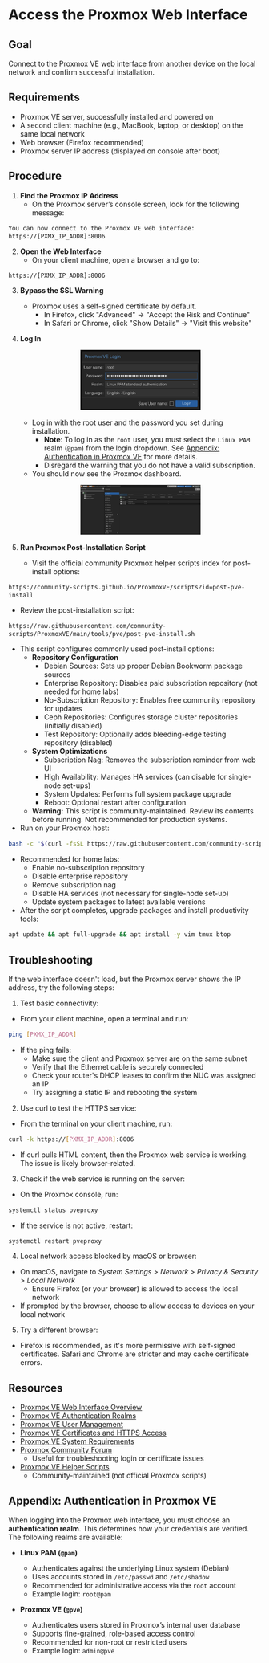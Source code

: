 # Access the Proxmox Web Interface

## Goal
Connect to the Proxmox VE web interface from another device on the local network and confirm successful installation.

## Requirements
- Proxmox VE server, successfully installed and powered on
- A second client machine (e.g., MacBook, laptop, or desktop) on the same local network
- Web browser (Firefox recommended)
- Proxmox server IP address (displayed on console after boot)

## Procedure

1. **Find the Proxmox IP Address**
   - On the Proxmox server’s console screen, look for the following message:
```
You can now connect to the Proxmox VE web interface: https://[PXMX_IP_ADDR]:8006
```

2. **Open the Web Interface**
   - On your client machine, open a browser and go to:
```
https://[PXMX_IP_ADDR]:8006
```

3. **Bypass the SSL Warning**
   - Proxmox uses a self-signed certificate by default.
       - In Firefox, click "Advanced" → "Accept the Risk and Continue"
       - In Safari or Chrome, click "Show Details" → "Visit this website"

4. **Log In**

    <p align="center">
      <img src="../res/screenshots/03_web-ui_00.png" alt="Proxmox Login" width="50%">
    </p>

    - Log in with the root user and the password you set during installation.
        - **Note**: To log in as the `root` user, you must select the `Linux PAM` realm (`@pam`) from the login
          dropdown. See [Appendix: Authentication in Proxmox VE](#appendix-authentication-in-proxmox-ve) for more
          details.
        - Disregard the warning that you do not have a valid subscription.
    - You should now see the Proxmox dashboard.

     <p align="center">
       <img src="../res/screenshots/03_web-ui_01.png" alt="Proxmox Dashboard" width="50%">
     </p>

5. **Run Proxmox Post-Installation Script**  
   - Visit the official community Proxmox helper scripts index for post-install options:

```
https://community-scripts.github.io/ProxmoxVE/scripts?id=post-pve-install
```
   - Review the post-installation script:

```
https://raw.githubusercontent.com/community-scripts/ProxmoxVE/main/tools/pve/post-pve-install.sh
```
   - This script configures commonly used post-install options:  
       - **Repository Configuration**
           - Debian Sources: Sets up proper Debian Bookworm package sources
           - Enterprise Repository: Disables paid subscription repository (not needed for home labs)
           - No-Subscription Repository: Enables free community repository for updates
           - Ceph Repositories: Configures storage cluster repositories (initially disabled)
           - Test Repository: Optionally adds bleeding-edge testing repository (disabled)
       - **System Optimizations**
           - Subscription Nag: Removes the subscription reminder from web UI
           - High Availability: Manages HA services (can disable for single-node set-ups)
           - System Updates: Performs full system package upgrade
           - Reboot: Optional restart after configuration
       - **Warning:** This script is community-maintained. Review its contents before running. Not recommended for production systems.
   - Run on your Proxmox host:  
```bash
bash -c "$(curl -fsSL https://raw.githubusercontent.com/community-scripts/ProxmoxVE/main/tools/pve/post-pve-install.sh)"
```
   - Recommended for home labs:
       - Enable no-subscription repository
       - Disable enterprise repository
       - Remove subscription nag
       - Disable HA services (not necessary for single-node set-up)
       - Update system packages to latest available versions
   - After the script completes, upgrade packages and install productivity tools:
```bash
apt update && apt full-upgrade && apt install -y vim tmux btop
```


## Troubleshooting

If the web interface doesn't load, but the Proxmox server shows the IP address, try the following steps:


1. Test basic connectivity:
- From your client machine, open a terminal and run:

```bash
ping [PXMX_IP_ADDR]
```

- If the ping fails:
   - Make sure the client and Proxmox server are on the same subnet
   - Verify that the Ethernet cable is securely connected
   - Check your router's DHCP leases to confirm the NUC was assigned an IP
   - Try assigning a static IP and rebooting the system

2. Use curl to test the HTTPS service:

- From the terminal on your client machine, run:
```bash
curl -k https://[PXMX_IP_ADDR]:8006
```

- If curl pulls HTML content, then the Proxmox web service is working. The issue is likely browser-related.

3. Check if the web service is running on the server:
- On the Proxmox console, run:
```bash
systemctl status pveproxy
```

- If the service is not active, restart:
```bash
systemctl restart pveproxy
```

4. Local network access blocked by macOS or browser:
- On macOS, navigate to *System Settings > Network > Privacy & Security > Local Network*
    - Ensure Firefox (or your browser) is allowed to access the local network
- If prompted by the browser, choose to allow access to devices on your local network

5. Try a different browser:
- Firefox is recommended, as it's more permissive with self-signed certificates. Safari and Chrome are stricter and may
cache certificate errors.

## Resources

- [Proxmox VE Web Interface Overview](https://pve.proxmox.com/wiki/Proxmox_VE_User_Interface)
- [Proxmox VE Authentication Realms](https://pve.proxmox.com/wiki/User_Management#_authentication_realms)
- [Proxmox VE User Management](https://pve.proxmox.com/wiki/User_Management)
- [Proxmox VE Certificates and HTTPS Access](https://pve.proxmox.com/wiki/HTTPS_Certificate_Configuration)
- [Proxmox VE System Requirements](https://pve.proxmox.com/wiki/System_Requirements)
- [Proxmox Community Forum](https://forum.proxmox.com/)
  - Useful for troubleshooting login or certificate issues
- [Proxmox VE Helper Scripts](https://community-scripts.github.io/ProxmoxVE/)
  - Community-maintained (not official Proxmox scripts)

## Appendix: Authentication in Proxmox VE

When logging into the Proxmox web interface, you must choose an **authentication realm**. This determines how your
credentials are verified. The following realms are available:

- **Linux PAM (`@pam`)**
  - Authenticates against the underlying Linux system (Debian)
  - Uses accounts stored in `/etc/passwd` and `/etc/shadow`
  - Recommended for administrative access via the `root` account
  - Example login: `root@pam`

- **Proxmox VE (`@pve`)**
  - Authenticates users stored in Proxmox’s internal user database
  - Supports fine-grained, role-based access control
  - Recommended for non-root or restricted users
  - Example login: `admin@pve`


